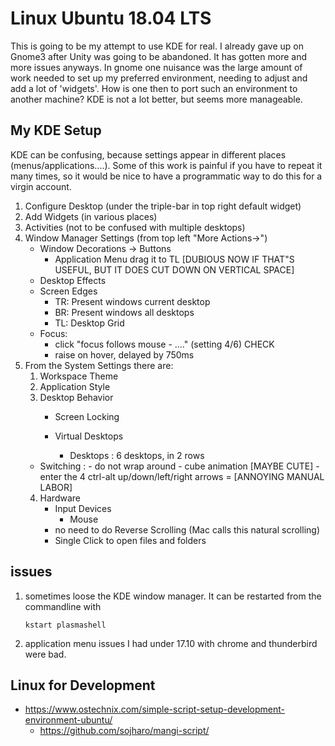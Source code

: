 # Linux  Ubuntu 18.04 LTS

This is going to be my attempt to use KDE for real. I already gave up on Gnome3 after
Unity was going to be abandoned. It has gotten more and more issues anyways.
In gnome one nuisance was the large amount of work needed to set up my preferred environment,
needing to adjust and add
a lot of 'widgets'. How is one then to port such an environment to another machine?
KDE is not a lot better, but seems more manageable.

## My KDE Setup

KDE can be confusing, because settings appear in different places (menus/applications....). Some of this
work is painful if you have to repeat it many times, so it would be nice to have a programmatic way
to do this for a virgin account.

1. Configure Desktop (under the triple-bar in top right default widget)
2. Add Widgets (in various places)
3. Activities (not to be confused with multiple desktops)
4. Window Manager Settings (from top left "More Actions->")
   * Window Decorations -> Buttons
     - Application Menu drag it to TL  [DUBIOUS NOW IF THAT"S USEFUL, BUT IT DOES CUT DOWN ON VERTICAL SPACE]
   * Desktop Effects
   * Screen Edges
     - TR:   Present windows current desktop
     - BR:   Present windows all desktops
     - TL:   Desktop Grid
   * Focus:
     * click "focus follows mouse - ...." (setting 4/6)  CHECK
     * raise on hover, delayed by 750ms
5. From the System Settings there are:
   1.  Workspace Theme
   2.  Application Style
   3.  Desktop Behavior
       * Screen Locking
       	 
       * Virtual Desktops
       	 * Desktops  :  6 desktops, in 2 rows
	 * Switching :  - do not wrap around
	     	        - cube animation [MAYBE CUTE]
	                - enter the 4 ctrl-alt up/down/left/right arrows = [ANNOYING MANUAL LABOR]
   4.  Hardware
       * Input Devices
       	 *  Mouse
	    - no need to do Reverse Scrolling (Mac calls this natural scrolling)
	    - Single Click to open files and folders
	   


## issues

1. sometimes loose the KDE window manager. It can be restarted from
   the commandline with

       kstart plasmashell

2. application menu issues I had under 17.10 with chrome and thunderbird were bad.

## Linux for Development

* https://www.ostechnix.com/simple-script-setup-development-environment-ubuntu/
  * https://github.com/sojharo/mangi-script/
